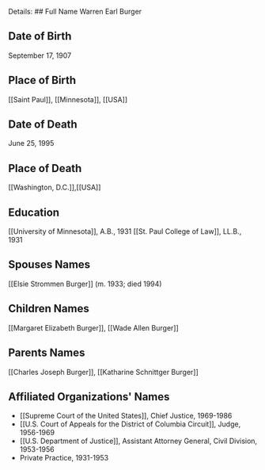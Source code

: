 Details: ## Full Name
Warren Earl Burger

## Date of Birth
September 17, 1907

## Place of Birth
[[Saint Paul]], [[Minnesota]], [[USA]]

## Date of Death
June 25, 1995

## Place of Death
[[Washington, D.C.]],[[USA]]

## Education
[[University of Minnesota]], A.B., 1931
[[St. Paul College of Law]], LL.B., 1931

## Spouses Names
[[Elsie Strommen Burger]] (m. 1933; died 1994)

## Children Names
[[Margaret Elizabeth Burger]], [[Wade Allen Burger]]

## Parents Names
[[Charles Joseph Burger]], [[Katharine Schnittger Burger]]

## Affiliated Organizations' Names
- [[Supreme Court of the United States]], Chief Justice, 1969-1986
- [[U.S. Court of Appeals for the District of Columbia Circuit]], Judge, 1956-1969
- [[U.S. Department of Justice]], Assistant Attorney General, Civil Division, 1953-1956
- Private Practice, 1931-1953